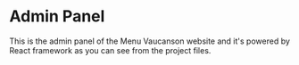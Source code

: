# Admin Panel
This is the admin panel of the Menu Vaucanson website and it's powered by React framework as you can see from the project files.
